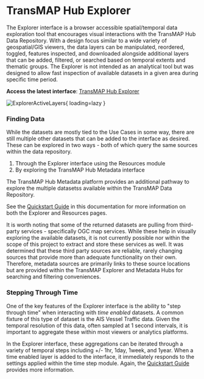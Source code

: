 # TransMAP Hub Explorer

The Explorer interface is a browser accessible spatial/temporal data exploration tool that encourages visual interactions with the TransMAP Hub Data Repository. With a design focus similar to a wide variety of geospatial/GIS viewers, the data layers can be manipulated, reordered, toggled, features inspected, and downloaded alongside additional layers that can be added, filtered, or searched based on temporal extents and thematic groups. The Explorer is not intended as an analytical tool but was designed to allow fast inspection of available datasets in a given area during specific time period.

**Access the latest interface**: [TransMAP Hub Explorer](https://transmap.cast.uark.edu/)

![ExplorerActiveLayers](../img/explorer-active-layers.png){ loading=lazy }

### Finding Data

While the datasets are mostly tied to the Use Cases in some way, there are still multiple other datasets that can be added to the interface as desired. These can be explored in two ways - both of which query the same sources within the data repository.

1. Through the Explorer interface using the Resources module
2. By exploring the TransMAP Hub Metadata interface

The TransMAP Hub Metadata platform provides an additional pathway to explore the multiple datasetss available within the TransMAP Data Repository.

See the [Quickstart Guide](https://castuofa.github.io/transmap/quickstart/) in this documentation for more information on both the Explorer and Resources pages.

It is worth noting that some of the returned datasets are pulling from third-party services - specifically OGC map services. While these help in visually exploring the available datasets, it is not currently possible nor within the scope of this project to extract and store these services as well. It was determined that these third party sources are reliable, rarely changing sources that provide more than adequate functionality on their own. Therefore, metadata sources are primarily links to these source locations but are provided within the TransMAP Explorer and Metadata Hubs for searching and filtering conveniences.

### Stepping Through Time

One of the key features of the Explorer interface is the ability to "step through time" when interacting with *time enabled* datasets. A common fixture of this type of dataset is the AIS Vessel Traffic data. Given the temporal resolution of this data, often sampled at 1 second intervals, it is important to aggregate these within most viewers or analytics platforms.

In the Explorer interface, these aggregations can be iterated through a variety of temporal steps including +/- 1hr, 1day, 1week, and 1year. When a time enabled layer is added to the interface, it immediately responds to the settings applied within the time step module. Again, the [Quickstart Guide](https://castuofa.github.io/transmap/quickstart/) provides more information.
